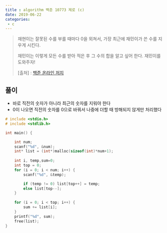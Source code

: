 ```yaml
---
title : algorithm 백준 10773 제로 (c)
date: 2019-06-22
categories:
 - c
---
```






> 재현이는 잘못된 수를 부를 때마다 0을 외쳐서, 가장 최근에 재민이가 쓴 수를 지우게 시킨다.
>
> 재민이는 이렇게 모든 수를 받아 적은 후 그 수의 합을 알고 싶어 한다. 재민이를 도와주자!
>
> 
>
> [출처] : [백준 온라인 저지](<https://www.acmicpc.net/problem/10773>)



## 풀이

- 바로 직전의 숫자가 아니라 최근의 숫자를 지워야 한다
- 0이 나오면 직전의 숫자를 0으로 바꿔서 나중에 더할 때 방해되지 않게만 처리했다

```c
# include <stdio.h>
# include <stdlib.h>

int main() {

	int num;
	scanf("%d", &num);
	int* list = (int*)malloc(sizeof(int)*num+1);
	
	int i, temp,sum=0;
	int top = 0;
	for (i = 0; i < num; i++) {
		scanf("%d", &temp);

		if (temp != 0) list[top++] = temp;
		else list[top--];
	}
    
	for (i = 0; i < top; i++) {
		sum += list[i];
	}
	printf("%d", sum);
	free(list);
}

```







